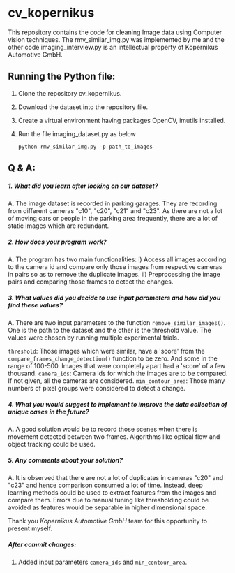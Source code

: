# cv_kopernikus

This repository contains the code for cleaning Image data using Computer vision techniques. The rmv_similar_img.py was implemented by me and the other code imaging_interview.py is an intellectual property of Kopernikus Automotive GmbH.

## Running the Python file: 
1. Clone the repository cv_kopernikus.
2. Download the dataset into the repository file.
3. Create a virtual environment having packages OpenCV, imutils installed.
4. Run the file imaging_dataset.py as below

   `python rmv_similar_img.py -p path_to_images`

## Q & A:
##### 1. What did you learn after looking on our dataset?
A. The image dataset is recorded in parking garages. They are recording from different cameras "c10", "c20", "c21" and "c23". As there are not a lot of moving cars or people in the parking area frequently, there are a lot of static images which are redundant.

##### 2. How does your program work?
A. The program has two main functionalities:
i) Access all images according to the camera id and compare only those images from respective cameras in pairs so as to remove the duplicate images.
ii) Preprocessing the image pairs and comparing those frames to detect the changes.

##### 3. What values did you decide to use input parameters and how did you find these values?
A. There are two input parameters to the function `remove_similar_images()`. One is the path to the dataset and the other is the threshold value. The values were chosen by running multiple experimental trials.

`threshold`: Those images which were similar, have a 'score' from the `compare_frames_change_detection()` function to be zero. And some in the range of 100-500.  Images that were completely apart had a 'score' of a few thousand.
`camera_ids`: Camera ids for which the images are to be compared. If not given, all the cameras are considered.
`min_contour_area`: Those many numbers of pixel groups were considered to detect a change.

##### 4. What you would suggest to implement to improve the data collection of unique cases in the future?
A. A good solution would be to record those scenes when there is movement detected between two frames. Algorithms like optical flow and object tracking could be used.

##### 5. Any comments about your solution?
A. It is observed that there are not a lot of duplicates in cameras "c20" and "c23" and hence comparison consumed a lot of time. Instead, deep learning methods could be used to extract features from the images and compare them. Errors due to manual tuning like thresholding could be avoided as features would be separable in higher dimensional space.


Thank you *Kopernikus Automotive GmbH* team for this opportunity to present myself.


##### After commit changes:
1. Added input parameters `camera_ids` and `min_contour_area`.
